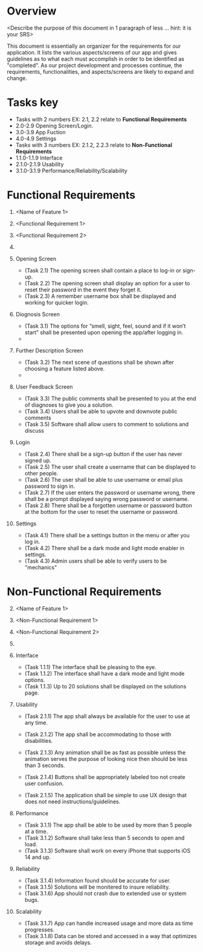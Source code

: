# Overview
<Describe the purpose of this document in 1 paragraph of less … hint: it is
your SRS>

This document is essentially an organizer for the requirements for our application. It lists the various aspects/screens of our app and gives
guidelines as to what each must accomplish in order to be identified as "completed". As our project development and processes continue, the requirements, functionalities, and aspects/screens are likely to expand and change.

# Tasks key
- Tasks with 2 numbers EX: 2.1, 2.2 relate to **Functional Requirements**
- 2.0-2.9 Opening Screen/Login.
- 3.0-3.9 App Fuction
- 4.0-4.9 Settings
- Tasks with 3 numbers EX: 2.1.2, 2.2.3 relate to **Non-Functional Requirements**
- 1.1.0-1.1.9 Interface
- 2.1.0-2.1.9 Usability
- 3.1.0-3.1.9 Performance/Reliability/Scalability


# Functional Requirements
1. <Name of Feature 1>
 1. <Functional Requirement 1>
 2. <Functional Requirement 2>
 3. <And so on>
 
2. Opening Screen
    * (Task 2.1) The opening screen shall contain a place to log-in or sign-up.
    * (Task 2.2) The opening screen shall display an option for a user to reset their password in the event they forget it.
    * (Task 2.3) A remember username box shall be displayed and working for quicker login.

3. Diognosis Screen
     * (Task 3.1) The options for “smell, sight, feel, sound and if it won’t start” shall be presented upon opening the app/after logging in.
     *
     
4. Further Description Screen
    * (Task 3.2) The next scene of questions shall be shown after choosing a feature listed above.
    *
 
 5. User Feedback Screen
    * (Task 3.3) The public comments shall be presented to you at the end of diagnoses to give you a solution.
    * (Task 3.4) Users shall be able to upvote and downvote public comments
    * (Task 3.5) Software shall allow users to comment to solutions and discuss
 
 6. Login
    * (Task 2.4) There shall be a sign-up button if the user has never signed up. 
    * (Task 2.5) The user shall create a username that can be displayed to other people.
    * (Task 2.6) The user shall be able to use username or email plus password to sign in.
    * (Task 2.7) If the user enters the password or username wrong, there shall be a prompt displayed saying wrong password or username.   
    * (Task 2.8) There shall be a forgotten username or password button at the bottom for the user to reset the username or password.

 
7. Settings
    * (Task 4.1) There shall be a settings button in the menu or after you log in.
    * (Task 4.2) There shall be a dark mode and light mode enabler in settings.
    * (Task 4.3) Admin users shall be able to verify users to be "mechanics"

 
 
# Non-Functional Requirements
2. <Name of Feature 1>
 1. <Non-Functional Requirement 1>
 2. <Non-Functional Requirement 2>
 3. <And so on>
 
1. Interface
    * (Task 1.1.1) The interface shall be pleasing to the eye.
    * (Task 1.1.2) The interface shall have a dark mode and light mode options.
    * (Task 1.1.3) Up to 20 solutions shall be displayed on the solutions page.
    
2. Usability
    * (Task 2.1.1) The app shall always be available for the user to use at any time.
    * (Task 2.1.2) The app shall be accommodating to those with disabilities.
    * (Task 2.1.3) Any animation shall be as fast as possible unless the animation serves the purpose of looking nice then should be less than 3 seconds.

    * (Task 2.1.4) Buttons shall be appropriately labeled too not create user confusion.
    * (Task 2.1.5) The application shall be simple to use UX design that does not need instructions/guidelines. 

 3. Performance
    * (Task 3.1.1) The app shall be able to be used by more than 5 people at a time.
    * (Task 3.1.2) Software shall take less than 5 seconds to open and load.
    * (Task 3.1.3) Software shall work on every iPhone that supports iOS 14 and up.
  
 4. Reliability
    * (Task 3.1.4) Information found should be accurate for user.
    * (Task 3.1.5) Solutions will be monitered to insure reliability.
    * (Task 3.1.6) App should not crash due to extended use or system bugs.
 
 5. Scalability
    * (Task 3.1.7) App can handle increased usage and more data as time progresses.
    * (Task 3.1.8) Data can be stored and accessed in a way that optimizes storage and avoids delays.
